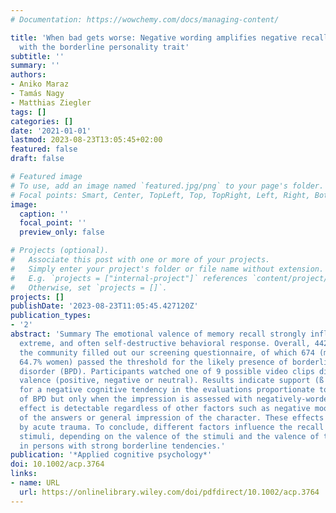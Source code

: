 ```yaml
---
# Documentation: https://wowchemy.com/docs/managing-content/

title: 'When bad gets worse: Negative wording amplifies negative recall in persons
  with the borderline personality trait'
subtitle: ''
summary: ''
authors:
- Aniko Maraz
- Tamás Nagy
- Matthias Ziegler
tags: []
categories: []
date: '2021-01-01'
lastmod: 2023-08-23T13:05:45+02:00
featured: false
draft: false

# Featured image
# To use, add an image named `featured.jpg/png` to your page's folder.
# Focal points: Smart, Center, TopLeft, Top, TopRight, Left, Right, BottomLeft, Bottom, BottomRight.
image:
  caption: ''
  focal_point: ''
  preview_only: false

# Projects (optional).
#   Associate this post with one or more of your projects.
#   Simply enter your project's folder or file name without extension.
#   E.g. `projects = ["internal-project"]` references `content/project/deep-learning/index.md`.
#   Otherwise, set `projects = []`.
projects: []
publishDate: '2023-08-23T11:05:45.427120Z'
publication_types:
- '2'
abstract: 'Summary The emotional valence of memory recall strongly influences the
  extreme, and often self-destructive behavioral response. Overall, 4427 people from
  the community filled out our screening questionnaire, of which 674 (mean age: 32.9?years,
  64.7% women) passed the threshold for the likely presence of borderline personality
  disorder (BPD). Participants watched one of 9 possible video clips differing in
  valence (positive, negative or neutral). Results indicate support (ß = .151, p?<?.05)
  for a negative cognitive tendency in the evaluations proportionate to the severity
  of BPD but only when the impression is assessed with negatively-worded items. This
  effect is detectable regardless of other factors such as negative mood, extremity
  of the answers or general impression of the character. These effects are unaffected
  by acute trauma. To conclude, different factors influence the recall of emotional
  stimuli, depending on the valence of the stimuli and the valence of the rating scale
  in persons with strong borderline tendencies.'
publication: '*Applied cognitive psychology*'
doi: 10.1002/acp.3764
links:
- name: URL
  url: https://onlinelibrary.wiley.com/doi/pdfdirect/10.1002/acp.3764
---
```

